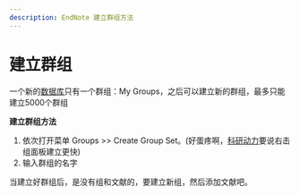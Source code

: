 ```yaml
---
description: EndNote 建立群组方法
---
```


# 建立群组

一个新的[数据库](http://www.howsci.com/tag/library/)只有一个群组：My Groups，之后可以建立新的群组，最多只能建立5000个群组

**建立群组方法**

1. 依次打开菜单 Groups &gt;&gt; Create Group Set。\(好蛋疼啊，[科研动力](http://www.howsci.com/)要说右击组面板建立更快\)
2. 输入群组的名字

当建立好群组后，是没有组和文献的，要建立新组，然后添加文献吧。

